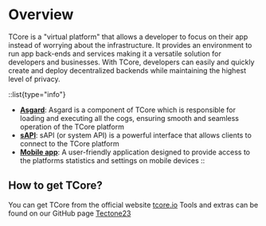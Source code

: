 # Overview

TCore is a "virtual platform" that allows a developer to focus on their app instead of worrying about the infrastructure. It provides an environment to run app back-ends and services making it a versatile solution for developers and businesses. With TCore, developers can easily and quickly create and deploy decentralized backends while maintaining the highest level of privacy.

::list{type="info"}
- [**Asgard**](http://localhost:3000/asgard): Asgard is a component of TCore which is responsible for loading and executing all the cogs, ensuring smooth and seamless operation of the TCore platform
- [**sAPI**](http://localhost:3000/sapi/standard_req): sAPI (or system API) is a powerful interface that allows clients to connect to the TCore platform
- [**Mobile app**](): A user-friendly application designed to provide access to the platforms statistics and settings on mobile devices 
::


## How to get TCore?

You can get TCore from the official website [tcore.io](https://tcore.io/) Tools and extras can be found on our GitHub page [Tectone23](https://github.com/TecTone23/)